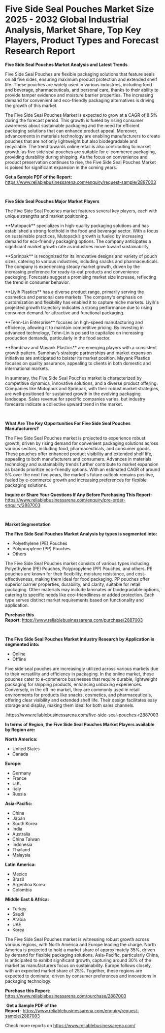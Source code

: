 <p><h1>Five Side Seal Pouches Market Size 2025 - 2032 Global Industrial Analysis, Market Share, Top Key Players, Product Types and Forecast Research Report</h1></p><p><strong>Five Side Seal Pouches Market Analysis and Latest Trends</strong></p>
<p><p>Five Side Seal Pouches are flexible packaging solutions that feature seals on all five sides, ensuring maximum product protection and extended shelf life. These pouches are widely used in various industries, including food and beverage, pharmaceuticals, and personal care, thanks to their ability to provide tamper evidence and moisture barrier properties. The increasing demand for convenient and eco-friendly packaging alternatives is driving the growth of this market.</p><p>The Five Side Seal Pouches Market is expected to grow at a CAGR of 8.5% during the forecast period. This growth is fueled by rising consumer awareness about sustainable packaging and the need for efficient packaging solutions that can enhance product appeal. Moreover, advancements in materials technology are enabling manufacturers to create pouches that are not only lightweight but also biodegradable and recyclable. The trend towards online retail is also contributing to market growth, as five side seal pouches are suitable for e-commerce packaging, providing durability during shipping. As the focus on convenience and product preservation continues to rise, the Five Side Seal Pouches Market is poised for significant expansion in the coming years.</p></p>
<p><strong>Get a Sample PDF of the Report:&nbsp;</strong> <a href="https://www.reliablebusinessarena.com/enquiry/request-sample/2887003?utm_campaign=2206&utm_medium=2&utm_source=Github&utm_content=ia&utm_term=13032025&utm_id=five-side-seal-pouches">https://www.reliablebusinessarena.com/enquiry/request-sample/2887003</a></p>
<p>&nbsp;</p>
<p><strong>Five Side Seal Pouches Major Market Players</strong></p>
<p><p>The Five Side Seal Pouches market features several key players, each with unique strengths and market positioning. </p><p>**Mutopack** specializes in high-quality packaging solutions and has established a strong foothold in the food and beverage sector. With a focus on sustainable practices, Mutopack’s growth is fueled by increasing demand for eco-friendly packaging options. The company anticipates a significant market growth rate as industries move toward sustainability.</p><p>**Sprinpak** is recognized for its innovative designs and variety of pouch sizes, catering to various industries, including snacks and pharmaceuticals. The company is experiencing steady market growth, driven by the increasing preference for ready-to-eat products and convenience packaging. Forecasts suggest a promising market size increase, reflecting the trend in consumer behavior.</p><p>**Liyih Plastics** has a diverse product range, primarily serving the cosmetics and personal care markets. The company's emphasis on customization and flexibility has enabled it to capture niche markets. Liyih's projected growth trajectory indicates a strong performance due to rising consumer demand for attractive and functional packaging.</p><p>**Tehn-Lin Enterprise** focuses on high-speed manufacturing and efficiency, allowing it to maintain competitive pricing. By investing in advanced technology, Tehn-Lin is poised to capitalize on increasing production demands, particularly in the food sector.</p><p>**Sambhav and Mayank Plastics** are emerging players with a consistent growth pattern. Sambhav’s strategic partnerships and market expansion initiatives are anticipated to bolster its market position. Mayank Plastics focuses on quality assurance, appealing to clients in both domestic and international markets.</p><p>In summary, the Five Side Seal Pouches market is characterized by competitive dynamics, innovative solutions, and a diverse product offering. Companies like Mutopack and Sprinpak, with their robust market strategies, are well-positioned for sustained growth in the evolving packaging landscape. Sales revenue for specific companies varies, but industry forecasts indicate a collective upward trend in the market.</p></p>
<p>&nbsp;</p>
<p><strong>What Are The Key Opportunities For Five Side Seal Pouches Manufacturers?</strong></p>
<p><p>The Five Side Seal Pouches market is projected to experience robust growth, driven by rising demand for convenient packaging solutions across various sectors, including food, pharmaceuticals, and consumer goods. These pouches offer enhanced product visibility and extended shelf life, appealing to both manufacturers and consumers. Advances in materials technology and sustainability trends further contribute to market expansion as brands prioritize eco-friendly options. With an estimated CAGR of around 5% over the next five years, the market's future outlook remains positive, fueled by e-commerce growth and increasing preferences for flexible packaging solutions.</p></p>
<p><strong>Inquire or Share Your Questions If Any Before Purchasing This Report:</strong> <a href="https://www.reliablebusinessarena.com/enquiry/pre-order-enquiry/2887003?utm_campaign=2206&utm_medium=2&utm_source=Github&utm_content=ia&utm_term=13032025&utm_id=five-side-seal-pouches">https://www.reliablebusinessarena.com/enquiry/pre-order-enquiry/2887003</a></p>
<p>&nbsp;</p>
<p><strong>Market Segmentation</strong></p>
<p><strong>The Five Side Seal Pouches Market Analysis by types is segmented into:</strong></p>
<p><ul><li>Polyethylene (PE) Pouches</li><li>Polypropylene (PP) Pouches</li><li>Others</li></ul></p>
<p><p>The Five Side Seal Pouches market consists of various types including Polyethylene (PE) Pouches, Polypropylene (PP) Pouches, and others. PE pouches are known for their flexibility, moisture resistance, and cost-effectiveness, making them ideal for food packaging. PP pouches offer superior barrier properties, durability, and clarity, suitable for retail packaging. Other materials may include laminates or biodegradable options, catering to specific needs like eco-friendliness or added protection. Each type serves distinct market requirements based on functionality and application.</p></p>
<p><strong>Purchase this Report:&nbsp;</strong><a href="https://www.reliablebusinessarena.com/purchase/2887003?utm_campaign=2206&utm_medium=2&utm_source=Github&utm_content=ia&utm_term=13032025&utm_id=five-side-seal-pouches">https://www.reliablebusinessarena.com/purchase/2887003</a></p>
<p>&nbsp;</p>
<p><strong>The Five Side Seal Pouches Market Industry Research by Application is segmented into:</strong></p>
<p><ul><li>Online</li><li>Offline</li></ul></p>
<p><p>Five side seal pouches are increasingly utilized across various markets due to their versatility and efficiency in packaging. In the online market, these pouches cater to e-commerce businesses that require durable, lightweight packaging for shipping products, enhancing unboxing experiences. Conversely, in the offline market, they are commonly used in retail environments for products like snacks, cosmetics, and pharmaceuticals, offering clear visibility and extended shelf life. Their design facilitates easy storage and display, making them ideal for both sales channels.</p></p>
<p><a href="https://www.reliablebusinessarena.com/five-side-seal-pouches-r2887003?utm_campaign=2206&utm_medium=2&utm_source=Github&utm_content=ia&utm_term=13032025&utm_id=five-side-seal-pouches">&nbsp;https://www.reliablebusinessarena.com/five-side-seal-pouches-r2887003</a></p>
<p><strong>In terms of Region, the Five Side Seal Pouches Market Players available by Region are:</strong></p>
<p>
    <p> <strong> North America: </strong>
        <ul>
            <li>United States</li>
            <li>Canada</li>
        </ul>
        </p> 
    <p> <strong> Europe: </strong>
        <ul>
            <li>Germany</li>
            <li>France</li>
            <li>U.K.</li>
            <li>Italy</li>
            <li>Russia</li>
        </ul>
        </p> 
    <p> <strong> Asia-Pacific: </strong>
        <ul>
            <li>China</li>
            <li>Japan</li>
            <li>South Korea</li>
            <li>India</li>
            <li>Australia</li>
            <li>China Taiwan</li>
            <li>Indonesia</li>
            <li>Thailand</li>
            <li>Malaysia</li>
        </ul>
        </p> 
    <p> <strong> Latin America: </strong>
        <ul>
            <li>Mexico</li>
            <li>Brazil</li>
            <li>Argentina Korea</li>
            <li>Colombia</li>
        </ul>
        </p> 
    <p> <strong> Middle East & Africa: </strong>
        <ul>
            <li>Turkey</li>
            <li>Saudi</li>
            <li>Arabia</li>
            <li>UAE</li>
            <li>Korea</li>
        </ul>
    </p>
    </p>
<p><p>The Five Side Seal Pouches market is witnessing robust growth across various regions, with North America and Europe leading the charge. North America is projected to hold a market share of approximately 35%, driven by demand for flexible packaging solutions. Asia-Pacific, particularly China, is anticipated to exhibit significant growth, capturing around 30% of the market as manufacturers focus on sustainability. Europe follows closely, with an expected market share of 25%. Together, these regions are expected to dominate, driven by consumer preferences and innovations in packaging technology.</p></p>
<p><strong>Purchase this Report: </strong><a href="https://www.reliablebusinessarena.com/purchase/2887003?utm_campaign=2206&utm_medium=2&utm_source=Github&utm_content=ia&utm_term=13032025&utm_id=five-side-seal-pouches">https://www.reliablebusinessarena.com/purchase/2887003</a></p>
<p>&nbsp;<strong>Get a Sample PDF of the Report:&nbsp;&nbsp;</strong><a href="https://www.reliablebusinessarena.com/enquiry/request-sample/2887003?utm_campaign=2206&utm_medium=2&utm_source=Github&utm_content=ia&utm_term=13032025&utm_id=five-side-seal-pouches">https://www.reliablebusinessarena.com/enquiry/request-sample/2887003</a></p>
<p><strong></strong></p>
<p>Check more reports on <a href="https://www.reliablebusinessarena.com/?utm_campaign=2206&utm_medium=2&utm_source=Github&utm_content=ia&utm_term=13032025&utm_id=five-side-seal-pouches">https://www.reliablebusinessarena.com/</a></p>